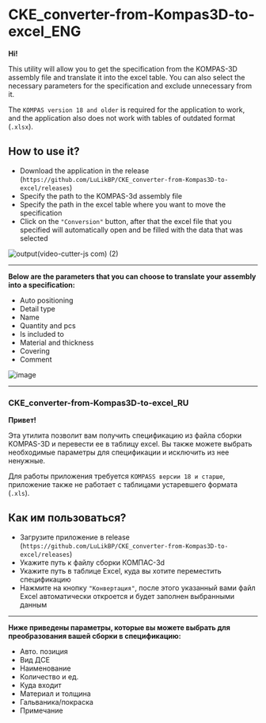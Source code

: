 # CKE_converter-from-Kompas3D-to-excel_ENG

 **Hi!**
 
This utility will allow you to get the specification from the KOMPAS-3D assembly file and translate it into the excel table. You can also select the necessary parameters for the specification and exclude unnecessary from it.
 
The ```KOMPAS version 18 and older``` is required for the application to work, and the application also does not work with tables of outdated format (```.xlsx```).
 
## How to use it?
 
* Download the application in the release (```https://github.com/LuLikBP/CKE_converter-from-Kompas3D-to-excel/releases```)
* Specify the path to the KOMPAS-3d assembly file
* Specify the path in the excel table where you want to move the specification
* Click on the ```"Conversion"``` button, after that the excel file that you specified will automatically open and be filled with the data that was selected

![output(video-cutter-js com) (2)](https://user-images.githubusercontent.com/40739802/233356814-1729f7bd-af92-435f-a1e5-c693bd851510.gif)


<hr>

**Below are the parameters that you can choose to translate your assembly into a specification:**

* Auto positioning
* Detail type
* Name 
* Quantity and pcs 
* Is included to
* Material and thickness
* Covering
* Comment

![image](https://user-images.githubusercontent.com/40739802/233324864-e086c90a-b41e-4960-ab37-d0d873599af7.png)

<hr>

### CKE_converter-from-Kompas3D-to-excel_RU

**Привет!**
 
Эта утилита позволит вам получить спецификацию из файла сборки KOMPAS-3D и перевести ее в таблицу excel. Вы также можете выбрать необходимые параметры для спецификации и исключить из нее ненужные.
 
Для работы приложения требуется ``KOMPASS версии 18 и старше``, приложение также не работает с таблицами устаревшего формата (``.xls``).
 
## Как им пользоваться?
 
* Загрузите приложение в release (```https://github.com/LuLikBP/CKE_converter-from-Kompas3D-to-excel/releases```)
* Укажите путь к файлу сборки КОМПАС-3d
* Укажите путь в таблице Excel, куда вы хотите переместить спецификацию
* Нажмите на кнопку ``"Конвертация"``, после этого указанный вами файл Excel автоматически откроется и будет заполнен выбранными данным

<hr>

**Ниже приведены параметры, которые вы можете выбрать для преобразования вашей сборки в спецификацию:**

* Авто. позиция         
* Вид ДСЕ                   
* Наименование          
* Количество и ед.      
* Куда входит              
* Материал и толщина 
* Гальваника/покраска
* Примечание
